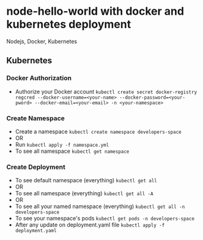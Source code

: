 # node-hello-world with docker and kubernetes deployment

Nodejs, Docker, Kubernetes

## Kubernetes

### Docker Authorization
- Authorize your Docker account `kubectl create secret docker-registry regcred --docker-username=<your-name> --docker-password=<your-pword> --docker-email=<your-email> -n <your-namespace>`

### Create Namespace
- Create a namespace `kubectl create namespace developers-space`
- OR
- Run `kubectl apply -f namespace.yml`
- To see all namespace `kubectl get namespace`

### Create Deployment
- To see default namespace (everything) `kubectl get all`
- OR
- To see all namespace (everything) `kubectl get all -A`
- OR
- To see all your named namespace (everything) `kubectl get all -n developers-space`
- To see your namespace's pods `kubectl get pods -n developers-space`
- After any update on deployment.yaml file `kubectl apply -f deployment.yaml`